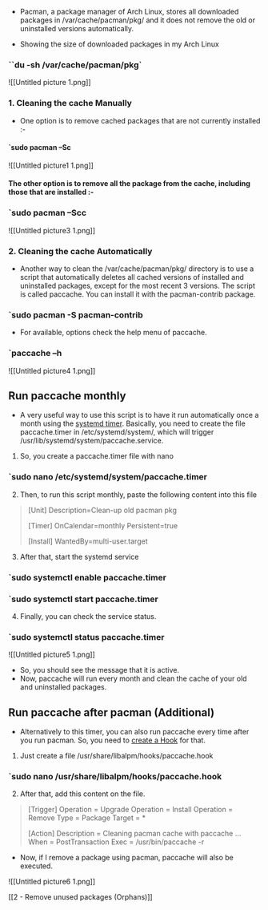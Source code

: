 - Pacman, a package manager of Arch Linux, stores all downloaded packages in /var/cache/pacman/pkg/ and it does not remove the old or uninstalled versions automatically.

-   Showing the size of downloaded packages in my Arch Linux

### ``du -sh /var/cache/pacman/pkg`

![[Untitled picture 1.png]]

### 1. Cleaning the cache Manually

-   One option is to remove cached packages that are not currently installed :-

#### `sudo pacman –Sc

![[Untitled picture1 1.png]]

#### The other option is to remove all the package from the cache, including those that are installed :-

### `sudo pacman –Scc



![[Untitled picture3 1.png]]

### 2.  Cleaning the cache Automatically
- Another way to clean the /var/cache/pacman/pkg/ directory is to use a script that automatically deletes all cached versions of installed and uninstalled packages, except for the most recent 3 versions. The script is called paccache. You can install it with the pacman-contrib package.

### `sudo pacman -S pacman-contrib

- For available, options check the help menu of paccache.

### `paccache –h

![[Untitled picture4 1.png]]

## Run paccache monthly
- A very useful way to use this script is to have it run automatically once a month using the [systemd timer](https://wiki.archlinux.org/index.php/Systemd/Timers#Timer_units). Basically, you need to create the file paccache.timer in /etc/systemd/system/, which will trigger /usr/lib/systemd/system/paccache.service.

1.  So, you create a paccache.timer file with nano

### `sudo nano /etc/systemd/system/paccache.timer

2. Then, to run this script monthly, paste the following content into this file 

> [Unit]
> Description=Clean-up old pacman pkg
> 
> [Timer]
> OnCalendar=monthly
> Persistent=true
> 
> [Install]
> WantedBy=multi-user.target

3. After that, start the systemd service

### `sudo systemctl enable paccache.timer

### `sudo systemctl start paccache.timer

4. Finally, you can check the service status.

### `sudo systemctl status paccache.timer

![[Untitled picture5 1.png]]

- So, you should see the message that it is active. 
- Now, paccache will run every month and clean the cache of your old and uninstalled packages.

## Run paccache after pacman (Additional)

- Alternatively to this timer, you can also run paccache every time after you run pacman. So, you need to [create a Hook](https://wiki.archlinux.org/index.php/Pacman#Hooks) for that.

1. Just create a file /usr/share/libalpm/hooks/paccache.hook

### `sudo nano /usr/share/libalpm/hooks/paccache.hook

2.  After that, add this content on the file.

> [Trigger]
> Operation = Upgrade
> Operation = Install
> Operation = Remove
> Type = Package
> Target = *
> 
> [Action]
> Description = Cleaning pacman cache with paccache …
> When = PostTransaction
> Exec = /usr/bin/paccache -r

- Now, if I remove a package using pacman, paccache will also be executed.


![[Untitled picture6 1.png]]

[[2 - Remove unused packages (Orphans)]]
